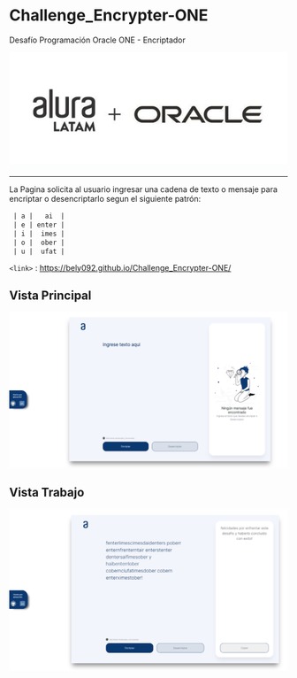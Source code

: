 # Challenge_Encrypter-ONE
Desafío Programación Oracle ONE - Encriptador

<img src="src/alura.jpg">

<hr>


<p>
La Pagina solicita al usuario ingresar una cadena de texto o mensaje 
para encriptar o desencriptarlo segun el siguiente patrón:

</p>

```
 | a |   ai  |
 | e | enter |
 | i |  imes |
 | o |  ober |
 | u |  ufat |

```

`<link>` : <https://bely092.github.io/Challenge_Encrypter-ONE/>

## Vista Principal
<img src="src/vista1.PNG">
<br>

## Vista Trabajo
<img src="src/vista2.PNG">


